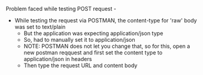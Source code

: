 Problem faced while testing POST request - 

* While testing the request via POSTMAN, the content-type for 'raw' body was set to text/plain
    * But the application was expecting application/json type
    * So, had to manually set it to application/json
    * NOTE: POSTMAN does not let you change that, so for this, open a new postman reqquest and first set the content type to application/json in headers
    * Then type the request URL and content body